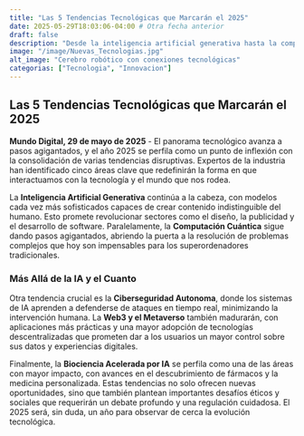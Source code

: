 ```yaml
---
title: "Las 5 Tendencias Tecnológicas que Marcarán el 2025"
date: 2025-05-29T18:03:06-04:00 # Otra fecha anterior
draft: false
description: "Desde la inteligencia artificial generativa hasta la computación cuántica, el futuro tecnológico ya está aquí."
image: "/image/Nuevas_Tecnologias.jpg"
alt_image: "Cerebro robótico con conexiones tecnológicas"
categorias: ["Tecnologia", "Innovacion"]
---
```


## Las 5 Tendencias Tecnológicas que Marcarán el 2025

**Mundo Digital, 29 de mayo de 2025** - El panorama tecnológico avanza a pasos agigantados, y el año 2025 se perfila como un punto de inflexión con la consolidación de varias tendencias disruptivas. Expertos de la industria han identificado cinco áreas clave que redefinirán la forma en que interactuamos con la tecnología y el mundo que nos rodea.

La **Inteligencia Artificial Generativa** continúa a la cabeza, con modelos cada vez más sofisticados capaces de crear contenido indistinguible del humano. Esto promete revolucionar sectores como el diseño, la publicidad y el desarrollo de software. Paralelamente, la **Computación Cuántica** sigue dando pasos agigantados, abriendo la puerta a la resolución de problemas complejos que hoy son impensables para los superordenadores tradicionales.

### Más Allá de la IA y el Cuanto

Otra tendencia crucial es la **Ciberseguridad Autonoma**, donde los sistemas de IA aprenden a defenderse de ataques en tiempo real, minimizando la intervención humana. La **Web3 y el Metaverso** también madurarán, con aplicaciones más prácticas y una mayor adopción de tecnologías descentralizadas que prometen dar a los usuarios un mayor control sobre sus datos y experiencias digitales.

Finalmente, la **Biociencia Acelerada por IA** se perfila como una de las áreas con mayor impacto, con avances en el descubrimiento de fármacos y la medicina personalizada. Estas tendencias no solo ofrecen nuevas oportunidades, sino que también plantean importantes desafíos éticos y sociales que requerirán un debate profundo y una regulación cuidadosa. El 2025 será, sin duda, un año para observar de cerca la evolución tecnológica.